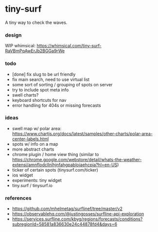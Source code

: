 # tiny-surf

A tiny way to check the waves.

### design

WIP whimsical: https://whimsical.com/tiny-surf-RaVBmPqAwErJb2BGGa9rWe

### todo
* [done] fix slug to be url friendly
* fix main search, need to use virtual list
* some sort of sorting / grouping of spots on server
* try to include spot meta info
* swell charts?
* keyboard shortcuts for nav
* error handling for 404s or missing forecasts

### ideas

* swell map w/ polar area: https://www.chartjs.org/docs/latest/samples/other-charts/polar-area-center-labels.html
* spots w/ info on a map
* more abstract charts
* chrome plugin / home view thing (similar to https://chrome.google.com/webstore/detail/whats-the-weather-extensi/amnflodcllnlhjnfahgpablojaehcpia?hl=en-US)
* ticker of certain spots (tinysurf.com/ticker)
* ios widget
* experiments: tiny widget
* tiny.surf / tinysurf.io

### references

* https://github.com/mhelmetag/surflinef/tree/master/v2
* https://observablehq.com/@justingosses/surfline-api-exploration
* https://services.surfline.com/kbyg/regions/forecasts/conditions?subregionId=58581a836630e24c44878fd4&days=6
